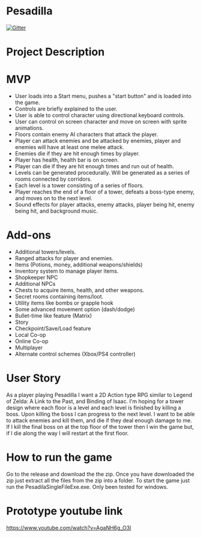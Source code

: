 # Pesadilla

[![Gitter](https://badges.gitter.im/Join%20Chat.svg)](https://gitter.im/PesadillaGame/Lobby?utm_source=badge&utm_medium=badge&utm_campaign=pr-badge&utm_content=badge)


# Project Description

# MVP
* User loads into a Start menu, pushes a "start button" and is loaded into the game.
* Controls are briefly explained to the user.
* User is able to control character using directional keyboard controls.
* User can control on screen character and move on screen with sprite animations.
* Floors contain enemy AI characters that attack the player.
* Player can attack enemies and be attacked by enemies, player and enemies will have at least one melee attack.
* Enemies die if they are hit enough times by player.
* Player has health, health bar is on screen.
* Player can die if they are hit enough times and run out of health.
* Levels can be generated procedurally.  Will be generated as a series of rooms connected by corridors.
* Each level is a tower consisting of a series of floors.
* Player reaches the end of a floor of a tower, defeats a boss-type enemy, and moves on to the next level.
* Sound effects for player attacks, enemy attacks, player being hit, enemy being hit, and background music. 

# Add-ons
* Additional towers/levels.
* Ranged attacks for player and enemies.
* Items (Potions, money, additional weapons/shields)
* Inventory system to manage player items.
* Shopkeeper NPC
* Additional NPCs
* Chests to acquire items, health, and other weapons.
* Secret rooms containing items/loot.
* Utility items like bombs or grapple hook
* Some advanced movement option (dash/dodge)
* Bullet-time like feature (Matrix)
* Story
* Checkpoint/Save/Load feature
* Local Co-op
* Online Co-op
* Multiplayer
* Alternate control schemes (Xbox/PS4 controller)

# User Story
As a player playing Pesadilla I want a 2D Action type RPG similar to Legend of Zelda: A Link to the Past, and Binding of Isaac. I'm hoping for a tower design where each floor is a level and each level is finished by killing a boss. Upon killing the boss I can progress to the next level. I want to be able to attack enemies and kill them, and die if they deal enough damage to me. If I kill the final boss on at the top floor of the tower then I win the game but, if I die along the way I will restart at the first floor.

# How to run the game 
Go to the release and download the the zip. Once you have downloaded the zip just extract all the files from the zip into a folder. To start the game just run the PesadilaSingleFileExe.exe. Only been tested for windows. 

# Prototype youtube link
https://www.youtube.com/watch?v=AgaNH6g_O3I
